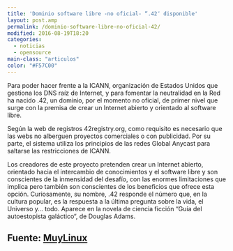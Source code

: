 ```yaml
---
title: 'Dominio software libre -no oficial- “.42″ disponible'
layout: post.amp
permalink: /dominio-software-libre-no-oficial-42/
modified: 2016-08-19T18:20
categories:
  - noticias
  - opensource
main-class: "articulos"
color: "#F57C00"
---
```


Para poder hacer frente a la ICANN, organización de Estados Unidos que gestiona los DNS raíz de Internet, y para fomentar la neutralidad en la Red ha nacido .42, un dominio, por el momento no oficial, de primer nivel que surge con la premisa de crear un Internet abierto y orientado al software libre.

<!--ad-->

Según la web de registros 42registry.org, como requisito es necesario que las webs no alberguen proyectos comerciales o con publicidad. Por su parte, el sistema utiliza los principios de las redes Global Anycast para saltarse las restricciones de ICANN.

Los creadores de este proyecto pretenden crear un Internet abierto, orientado hacia el intercambio de conocimientos y el software libre y son conscientes de la inmensidad del desafío, con las enormes limitaciones que implica pero también son conscientes de los beneficios que ofrece esta opción. Curiosamente, su nombre, .42 responde el número que, en la cultura popular, es la respuesta a la última pregunta sobre la vida, el Universo y… todo. Aparece en la novela de ciencia ficción “Guía del autoestopista galáctico“, de Douglas Adams.

## Fuente: [MuyLinux][2] 

 [2]: http://www.muylinux.com/

